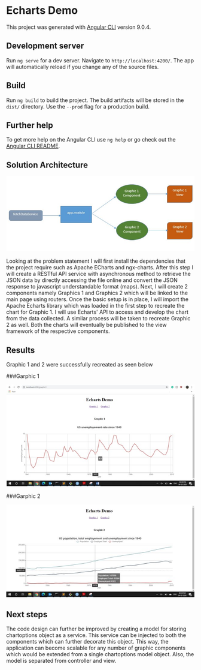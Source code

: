 # Echarts Demo

This project was generated with [Angular CLI](https://github.com/angular/angular-cli) version 9.0.4.

## Development server

Run `ng serve` for a dev server. Navigate to `http://localhost:4200/`. The app will automatically reload if you change any of the source files.

## Build

Run `ng build` to build the project. The build artifacts will be stored in the `dist/` directory. Use the `--prod` flag for a production build.

## Further help

To get more help on the Angular CLI use `ng help` or go check out the [Angular CLI README](https://github.com/angular/angular-cli/blob/master/README.md).

## Solution Architecture
![Solution Architecture](Architecture.JPG)

Looking at the problem statement I will first install the dependencies that the project require such as Apache ECharts and ngx-charts. After this step I will create a RESTful API service with asynchronous method to retrieve the JSON data by directly accessing the file online and convert the JSON response to javascript understandable format (maps). Next, I will create 2 components namely Graphics 1 and Graphics 2 which will be linked to the main page using routers. Once the basic setup is in place, I will import the Apache Echarts library which was loaded in the first step to recreate the chart for Graphic 1. I will use Echarts' API to access and develop the chart from the data collected. A similar process will be taken to recreate Graphic 2 as well. Both the charts will eventually be published to the view framework of the respective components.


## Results
Graphic 1 and 2 were successfully recreated as seen below

###Garphic 1

![Graphic 1](Graphic1.JPG)

###Garphic 2

![Graphic 2](Graphic2.JPG)

## Next steps
The code design can further be improved by creating a model for storing chartoptions object as a service. This service can be injected to both the components which can further decorate this object. This way, the application can become scalable for any number of graphic components which would be extended from a single chartoptions model object. Also, the model is separated from controller and view.
